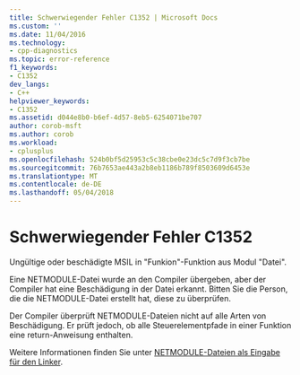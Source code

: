 ```yaml
---
title: Schwerwiegender Fehler C1352 | Microsoft Docs
ms.custom: ''
ms.date: 11/04/2016
ms.technology:
- cpp-diagnostics
ms.topic: error-reference
f1_keywords:
- C1352
dev_langs:
- C++
helpviewer_keywords:
- C1352
ms.assetid: d044e8b0-b6ef-4d57-8eb5-6254071be707
author: corob-msft
ms.author: corob
ms.workload:
- cplusplus
ms.openlocfilehash: 524b0bf5d25953c5c38cbe0e23dc5c7d9f3cb7be
ms.sourcegitcommit: 76b7653ae443a2b8eb1186b789f8503609d6453e
ms.translationtype: MT
ms.contentlocale: de-DE
ms.lasthandoff: 05/04/2018
---
```

# <a name="fatal-error-c1352"></a>Schwerwiegender Fehler C1352
Ungültige oder beschädigte MSIL in "Funkion"-Funktion aus Modul "Datei".  
  
 Eine NETMODULE-Datei wurde an den Compiler übergeben, aber der Compiler hat eine Beschädigung in der Datei erkannt.  Bitten Sie die Person, die die NETMODULE-Datei erstellt hat, diese zu überprüfen.  
  
 Der Compiler überprüft NETMODULE-Dateien nicht auf alle Arten von Beschädigung.  Er prüft jedoch, ob alle Steuerelementpfade in einer Funktion eine return-Anweisung enthalten.  
  
 Weitere Informationen finden Sie unter [NETMODULE-Dateien als Eingabe für den Linker](../../build/reference/netmodule-files-as-linker-input.md).